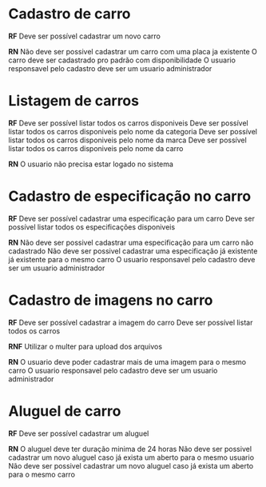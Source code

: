 # Cadastro de carro

**RF**
Deve ser possível cadastrar um novo carro

**RN**
Não deve ser possivel cadastrar um carro com uma placa ja existente
O carro deve ser cadastrado pro padrão com disponibilidade
O usuario responsavel pelo cadastro deve ser um usuario administrador

# Listagem de carros

**RF**
Deve ser possível listar todos os carros disponiveis
Deve ser possível listar todos os carros disponiveis pelo nome da categoria
Deve ser possível listar todos os carros disponiveis pelo nome da marca
Deve ser possível listar todos os carros disponiveis pelo nome da carro

**RN**
O usuario não precisa estar logado no sistema


# Cadastro de especificação no carro

**RF**
Deve ser possível cadastrar uma especificação para um carro
Deve ser possível listar todos os especificações disponiveis

**RN**
Não deve ser possivel cadastrar uma especificação para um carro não cadastrado
Não deve ser possivel cadastrar uma especificação já existente já existente para o mesmo carro
O usuario responsavel pelo cadastro deve ser um usuario administrador


# Cadastro de imagens no carro

**RF**
Deve ser possível cadastrar a imagem do carro
Deve ser possível listar todos os carros

**RNF**
Utilizar o multer para upload dos arquivos

**RN**
O usuario deve poder cadastrar mais de uma imagem para o mesmo carro
O usuario responsavel pelo cadastro deve ser um usuario administrador



# Aluguel de carro

**RF**
Deve ser possível cadastrar um aluguel

**RN**
O aluguel deve ter duração minima de 24 horas
Não deve ser possivel cadastrar um novo aluguel caso já exista um aberto para o mesmo usuario
Não deve ser possivel cadastrar um novo aluguel caso já exista um aberto para o mesmo carro
